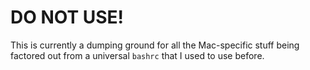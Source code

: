 # DO NOT USE!

This is currently a dumping ground for all the Mac-specific stuff being factored out from a universal `bashrc` that I used to use before.
